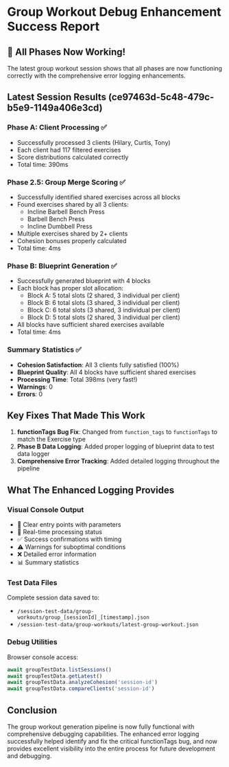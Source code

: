 # Group Workout Debug Enhancement Success Report

## 🎉 All Phases Now Working!

The latest group workout session shows that all phases are now functioning correctly with the comprehensive error logging enhancements.

## Latest Session Results (ce97463d-5c48-479c-b5e9-1149a406e3cd)

### Phase A: Client Processing ✅
- Successfully processed 3 clients (Hilary, Curtis, Tony)
- Each client had 117 filtered exercises
- Score distributions calculated correctly
- Total time: 390ms

### Phase 2.5: Group Merge Scoring ✅
- Successfully identified shared exercises across all blocks
- Found exercises shared by all 3 clients:
  - Incline Barbell Bench Press
  - Barbell Bench Press  
  - Incline Dumbbell Press
- Multiple exercises shared by 2+ clients
- Cohesion bonuses properly calculated
- Total time: 4ms

### Phase B: Blueprint Generation ✅
- Successfully generated blueprint with 4 blocks
- Each block has proper slot allocation:
  - Block A: 5 total slots (2 shared, 3 individual per client)
  - Block B: 6 total slots (3 shared, 3 individual per client)
  - Block C: 6 total slots (3 shared, 3 individual per client)
  - Block D: 5 total slots (2 shared, 3 individual per client)
- All blocks have sufficient shared exercises available
- Total time: 4ms

### Summary Statistics ✅
- **Cohesion Satisfaction**: All 3 clients fully satisfied (100%)
- **Blueprint Quality**: All 4 blocks have sufficient shared exercises
- **Processing Time**: Total 398ms (very fast!)
- **Warnings**: 0
- **Errors**: 0

## Key Fixes That Made This Work

1. **functionTags Bug Fix**: Changed from `function_tags` to `functionTags` to match the Exercise type
2. **Phase B Data Logging**: Added proper logging of blueprint data to test data logger
3. **Comprehensive Error Tracking**: Added detailed logging throughout the pipeline

## What The Enhanced Logging Provides

### Visual Console Output
- 🎯 Clear entry points with parameters
- 🔄 Real-time processing status
- ✅ Success confirmations with timing
- ⚠️ Warnings for suboptimal conditions
- ❌ Detailed error information
- 📊 Summary statistics

### Test Data Files
Complete session data saved to:
- `/session-test-data/group-workouts/group_[sessionId]_[timestamp].json`
- `/session-test-data/group-workouts/latest-group-workout.json`

### Debug Utilities
Browser console access:
```javascript
await groupTestData.listSessions()
await groupTestData.getLatest()
await groupTestData.analyzeCohesion('session-id')
await groupTestData.compareClients('session-id')
```

## Conclusion

The group workout generation pipeline is now fully functional with comprehensive debugging capabilities. The enhanced error logging successfully helped identify and fix the critical functionTags bug, and now provides excellent visibility into the entire process for future development and debugging.